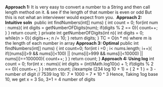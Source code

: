 **Approach 1:**
It is very easy to convert a number to a String and then call length method on it. & see if the length of that number is even or odd But this is not what an interviewer would expect from you.
​
**Approach 2: Intuitive soln**
​
public int findNumbers(int[] nums) {
int count = 0;
for(int num : nums){
int digits = getNumberOFDigits(num);
if(digits % 2 == 0){
count++;
}
}
return count;
}
private int getNumberOFDigits(int n){
int digits = 0;
while(n > 0){
digits++;
n /= 10;
}
return digits;
}
TC = O(n * m) where m is the length of each number in array
**Approach 3: Optimal**
public int findNumbers(int[] nums) {
int count=0;
for(int i =0 ; i< nums.length; i++){
if((nums[i]>9 && nums[i]<100) || (nums[i]>999 && nums[i]<10000) || nums[i]==100000){
count++;
}
}
return count;
}
**Approach 4: Using log**
int count = 0;
for(int x : nums){
int digits = (int)Math.log10(x) + 1;
if(digits % 2 == 0){
count++;
}
}
return count;
//example (234 log 10 + 1) = ( 2 + 1 ) = 3 - number of digit
// 7539 log 10:
7 * 1000 = 7 * 10 ^ 3
Hence, Taking 1og base 10, we get x = 3
So, 3+1 = 4 number of digits